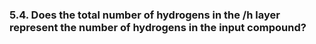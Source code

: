 ### 5.4. Does the total number of hydrogens in the /h layer represent the number of hydrogens in the input compound? 


